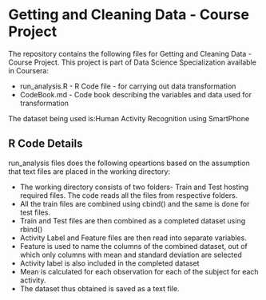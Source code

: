 # Getting and Cleaning Data - Course Project
The repository contains the following files for Getting and Cleaning Data - Course Project. This project is part of Data Science Specialization available in Coursera:
* run_analysis.R - R Code file - for carrying out data transformation
* CodeBook.md - Code book describing the variables and data used for transformation

The dataset being used is:Human Activity Recognition using SmartPhone

## R Code Details
run_analysis files does the following opeartions based on the assumption that text files are placed in the working directory:
* The working directory consists of two folders- Train and Test hosting required files. The code reads all the files from respective folders.
* All the train files are combined using cbind() and the same is done for test files.
* Train and Test files are then combined as a completed dataset using rbind()
* Activity Label and Feature files are then read into separate variables.
* Feature is used to name the columns of the combined dataset, out of which only columns with mean and standard deviation are selected
* Activity label is also included in the completed dataset 
* Mean is calculated for each observation for each of the subject for each activity.
* The dataset thus obtained is saved as a text file.
